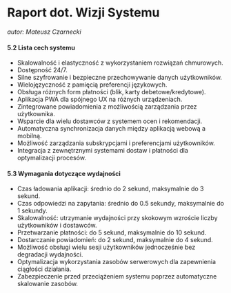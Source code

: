 # Raport dot. Wizji Systemu
*autor: Mateusz Czarnecki*

#### 5.2 Lista cech systemu

- Skalowalność i elastyczność z wykorzystaniem rozwiązań chmurowych.
- Dostępność 24/7.
- Silne szyfrowanie i bezpieczne przechowywanie danych użytkowników.
- Wielojęzyczność z pamięcią preferencji językowych.
- Obsługa różnych form płatności (blik, karty debetowe/kredytowe).
- Aplikacja PWA dla spójnego UX na różnych urządzeniach.
- Zintegrowane powiadomienia z możliwością zarządzania przez użytkownika.
- Wsparcie dla wielu dostawców z systemem ocen i rekomendacji.
- Automatyczna synchronizacja danych między aplikacją webową a mobilną.
- Możliwość zarządzania subskrypcjami i preferencjami użytkowników.
- Integracja z zewnętrznymi systemami dostaw i płatności dla optymalizacji procesów.

#### 5.3 Wymagania dotyczące wydajności

- Czas ładowania aplikacji: średnio do 2 sekund, maksymalnie do 3 sekund.
- Czas odpowiedzi na zapytania: średnio do 0.5 sekundy, maksymalnie do 1 sekundy.
- Skalowalność: utrzymanie wydajności przy skokowym wzroście liczby użytkowników i dostawców.
- Przetwarzanie płatności: do 5 sekund, maksymalnie do 10 sekund.
- Dostarczanie powiadomień: do 2 sekund, maksymalnie do 4 sekund.
- Możliwość obsługi wielu sesji użytkowników jednocześnie bez degradacji wydajności.
- Optymalizacja wykorzystania zasobów serwerowych dla zapewnienia ciągłości działania.
- Zabezpieczenie przed przeciążeniem systemu poprzez automatyczne skalowanie zasobów.